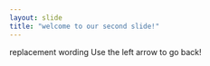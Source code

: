 ```yaml
---
layout: slide
title: "welcome to our second slide!"
---
```

replacement wording
Use the left arrow to go back!
